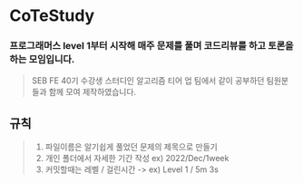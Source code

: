 # CoTeStudy
### 프로그래머스 level 1부터 시작해 매주 문제를 풀며 코드리뷰를 하고 토론을 하는 모임입니다.

>SEB FE 40기 수강생 스터디인 알고리즘 티어 업 팀에서 같이 공부하던 팀원분들과 함께 모여 제작하였습니다.<br>

## 규칙
> 1. 파일이름은 알기쉽게 풀었던 문제의 제목으로 만들기<br>
> 2. 개인 폴더에서 자세한 기간 작성 ex) 2022/Dec/1week
> 3. 커밋할때는 레벨 / 걸린시간 -> ex) Level 1 / 5m 3s

